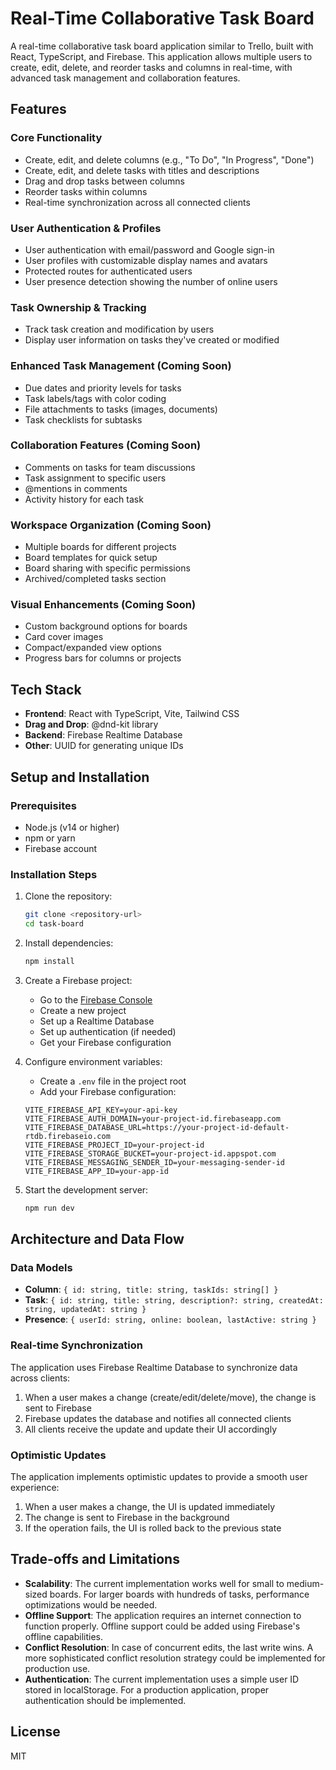 # Real-Time Collaborative Task Board

A real-time collaborative task board application similar to Trello, built with React, TypeScript, and Firebase. This application allows multiple users to create, edit, delete, and reorder tasks and columns in real-time, with advanced task management and collaboration features.

## Features

### Core Functionality
- Create, edit, and delete columns (e.g., "To Do", "In Progress", "Done")
- Create, edit, and delete tasks with titles and descriptions
- Drag and drop tasks between columns
- Reorder tasks within columns
- Real-time synchronization across all connected clients

### User Authentication & Profiles
- User authentication with email/password and Google sign-in
- User profiles with customizable display names and avatars
- Protected routes for authenticated users
- User presence detection showing the number of online users

### Task Ownership & Tracking
- Track task creation and modification by users
- Display user information on tasks they've created or modified

### Enhanced Task Management (Coming Soon)
- Due dates and priority levels for tasks
- Task labels/tags with color coding
- File attachments to tasks (images, documents)
- Task checklists for subtasks

### Collaboration Features (Coming Soon)
- Comments on tasks for team discussions
- Task assignment to specific users
- @mentions in comments
- Activity history for each task

### Workspace Organization (Coming Soon)
- Multiple boards for different projects
- Board templates for quick setup
- Board sharing with specific permissions
- Archived/completed tasks section

### Visual Enhancements (Coming Soon)
- Custom background options for boards
- Card cover images
- Compact/expanded view options
- Progress bars for columns or projects

## Tech Stack

- **Frontend**: React with TypeScript, Vite, Tailwind CSS
- **Drag and Drop**: @dnd-kit library
- **Backend**: Firebase Realtime Database
- **Other**: UUID for generating unique IDs

## Setup and Installation

### Prerequisites

- Node.js (v14 or higher)
- npm or yarn
- Firebase account

### Installation Steps

1. Clone the repository:
   ```bash
   git clone <repository-url>
   cd task-board
   ```

2. Install dependencies:
   ```bash
   npm install
   ```

3. Create a Firebase project:
   - Go to the [Firebase Console](https://console.firebase.google.com/)
   - Create a new project
   - Set up a Realtime Database
   - Set up authentication (if needed)
   - Get your Firebase configuration

4. Configure environment variables:
   - Create a `.env` file in the project root
   - Add your Firebase configuration:
   ```
   VITE_FIREBASE_API_KEY=your-api-key
   VITE_FIREBASE_AUTH_DOMAIN=your-project-id.firebaseapp.com
   VITE_FIREBASE_DATABASE_URL=https://your-project-id-default-rtdb.firebaseio.com
   VITE_FIREBASE_PROJECT_ID=your-project-id
   VITE_FIREBASE_STORAGE_BUCKET=your-project-id.appspot.com
   VITE_FIREBASE_MESSAGING_SENDER_ID=your-messaging-sender-id
   VITE_FIREBASE_APP_ID=your-app-id
   ```

5. Start the development server:
   ```bash
   npm run dev
   ```

## Architecture and Data Flow

### Data Models

- **Column**: `{ id: string, title: string, taskIds: string[] }`
- **Task**: `{ id: string, title: string, description?: string, createdAt: string, updatedAt: string }`
- **Presence**: `{ userId: string, online: boolean, lastActive: string }`

### Real-time Synchronization

The application uses Firebase Realtime Database to synchronize data across clients:

1. When a user makes a change (create/edit/delete/move), the change is sent to Firebase
2. Firebase updates the database and notifies all connected clients
3. All clients receive the update and update their UI accordingly

### Optimistic Updates

The application implements optimistic updates to provide a smooth user experience:

1. When a user makes a change, the UI is updated immediately
2. The change is sent to Firebase in the background
3. If the operation fails, the UI is rolled back to the previous state

## Trade-offs and Limitations

- **Scalability**: The current implementation works well for small to medium-sized boards. For larger boards with hundreds of tasks, performance optimizations would be needed.
- **Offline Support**: The application requires an internet connection to function properly. Offline support could be added using Firebase's offline capabilities.
- **Conflict Resolution**: In case of concurrent edits, the last write wins. A more sophisticated conflict resolution strategy could be implemented for production use.
- **Authentication**: The current implementation uses a simple user ID stored in localStorage. For a production application, proper authentication should be implemented.

## License

MIT
